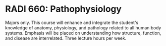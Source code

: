 # RADI 660: Pathophysiology

Majors only. This course will enhance and integrate the student's knowledge of anatomy, physiology, and pathology related to all human body systems. Emphasis will be placed on understanding how structure, function, and disease are interrelated. Three lecture hours per week.